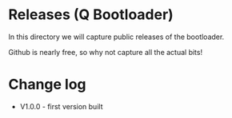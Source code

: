 
# Releases (Q Bootloader)

In this directory we will capture public releases of the bootloader.

Github is nearly free, so why not capture all the actual bits!


# Change log

- V1.0.0 - first version built
